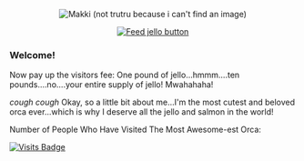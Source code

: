 

<p align="center">
  <img src="https://i.ibb.co/M1GY0QJ/download.jpg" alt="Makki (not trutru because i can't find an image)"/>
</p>
<p align="center">
  <a href="https://www.google.com/search?q=mango+jello&tbm=shop">
  <img src="https://i.ibb.co/wgf8jht/button-feed-jello.png" alt="Feed jello button" />
  </a>
 </p>
 
### Welcome!

Now pay up the visitors fee: One pound of jello...hmmm....ten pounds....no....your entire supply of jello!
Mwahahaha!

*cough cough*
Okay, so a little bit about me...I'm the most cutest and beloved orca ever...which is why I deserve all the jello and salmon in the world!

Number of People Who Have Visited The Most Awesome-est Orca:




[![Visits Badge](https://badges.pufler.dev/visits/TruaShamu/truashamu)](https://badges.pufler.dev)


